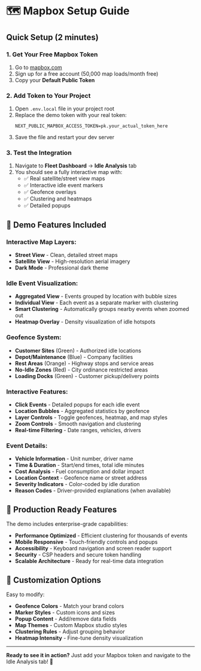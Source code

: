 # 🗺️ Mapbox Setup Guide

## Quick Setup (2 minutes)

### 1. Get Your Free Mapbox Token
1. Go to [mapbox.com](https://account.mapbox.com/access-tokens/)
2. Sign up for a free account (50,000 map loads/month free)
3. Copy your **Default Public Token**

### 2. Add Token to Your Project
1. Open `.env.local` file in your project root
2. Replace the demo token with your real token:
   ```
   NEXT_PUBLIC_MAPBOX_ACCESS_TOKEN=pk.your_actual_token_here
   ```
3. Save the file and restart your dev server

### 3. Test the Integration
1. Navigate to **Fleet Dashboard** → **Idle Analysis** tab
2. You should see a fully interactive map with:
   - ✅ Real satellite/street view maps
   - ✅ Interactive idle event markers
   - ✅ Geofence overlays
   - ✅ Clustering and heatmaps
   - ✅ Detailed popups

## 🎯 Demo Features Included

### **Interactive Map Layers:**
- **Street View** - Clean, detailed street maps
- **Satellite View** - High-resolution aerial imagery  
- **Dark Mode** - Professional dark theme

### **Idle Event Visualization:**
- **Aggregated View** - Events grouped by location with bubble sizes
- **Individual View** - Each event as a separate marker with clustering
- **Smart Clustering** - Automatically groups nearby events when zoomed out
- **Heatmap Overlay** - Density visualization of idle hotspots

### **Geofence System:**
- **Customer Sites** (Green) - Authorized idle locations
- **Depot/Maintenance** (Blue) - Company facilities
- **Rest Areas** (Orange) - Highway stops and service areas
- **No-Idle Zones** (Red) - City ordinance restricted areas
- **Loading Docks** (Green) - Customer pickup/delivery points

### **Interactive Features:**
- **Click Events** - Detailed popups for each idle event
- **Location Bubbles** - Aggregated statistics by geofence
- **Layer Controls** - Toggle geofences, heatmap, and map styles
- **Zoom Controls** - Smooth navigation and clustering
- **Real-time Filtering** - Date ranges, vehicles, drivers

### **Event Details:**
- **Vehicle Information** - Unit number, driver name
- **Time & Duration** - Start/end times, total idle minutes
- **Cost Analysis** - Fuel consumption and dollar impact
- **Location Context** - Geofence name or street address
- **Severity Indicators** - Color-coded by idle duration
- **Reason Codes** - Driver-provided explanations (when available)

## 🚀 Production Ready Features

The demo includes enterprise-grade capabilities:

- **Performance Optimized** - Efficient clustering for thousands of events
- **Mobile Responsive** - Touch-friendly controls and popups
- **Accessibility** - Keyboard navigation and screen reader support
- **Security** - CSP headers and secure token handling
- **Scalable Architecture** - Ready for real-time data integration

## 🔧 Customization Options

Easy to modify:
- **Geofence Colors** - Match your brand colors
- **Marker Styles** - Custom icons and sizes  
- **Popup Content** - Add/remove data fields
- **Map Themes** - Custom Mapbox studio styles
- **Clustering Rules** - Adjust grouping behavior
- **Heatmap Intensity** - Fine-tune density visualization

---

**Ready to see it in action?** Just add your Mapbox token and navigate to the Idle Analysis tab! 🎉
